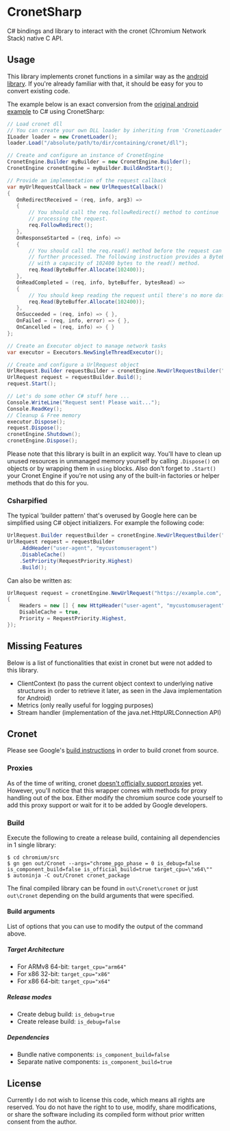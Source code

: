  # CronetSharp
 C# bindings and library to interact with the cronet (Chromium Network Stack) native C API.
 
 ## Usage
 This library implements cronet functions in a similar way as the [android library](https://developer.android.com/guide/topics/connectivity/cronet).
 If you're already familiar with that, it should be easy for you to convert existing code.
 
 The example below is an exact conversion from the [original android example](https://developer.android.com/guide/topics/connectivity/cronet/start#create) to C# using CronetSharp: 
 ```c#
// Load cronet dll
// You can create your own DLL loader by inheriting from 'CronetLoader' (recommended) or by implementing 'ILoader' (advanced) 
ILoader loader = new CronetLoader();
loader.Load("/absolute/path/to/dir/containing/cronet/dll");

// Create and configure an instance of CronetEngine
CronetEngine.Builder myBuilder = new CronetEngine.Builder();
CronetEngine cronetEngine = myBuilder.BuildAndStart();

// Provide an implementation of the request callback
var myUrlRequestCallback = new UrlRequestCallback()
{
    OnRedirectReceived = (req, info, arg3) =>
    {
        // You should call the req.followRedirect() method to continue
        // processing the request.
        req.FollowRedirect();
    },
    OnResponseStarted = (req, info) =>
    {
        // You should call the req.read() method before the request can be
        // further processed. The following instruction provides a ByteBuffer object
        // with a capacity of 102400 bytes to the read() method.
        req.Read(ByteBuffer.Allocate(102400));
    },
    OnReadCompleted = (req, info, byteBuffer, bytesRead) =>
    {
        // You should keep reading the request until there's no more data.
        req.Read(ByteBuffer.Allocate(102400));
    },
    OnSucceeded = (req, info) => { },
    OnFailed = (req, info, error) => { },
    OnCancelled = (req, info) => { }
};

// Create an Executor object to manage network tasks
var executor = Executors.NewSingleThreadExecutor();

// Create and configure a UrlRequest object
UrlRequest.Builder requestBuilder = cronetEngine.NewUrlRequestBuilder("https://example.com", myUrlRequestCallback, executor);
UrlRequest request = requestBuilder.Build();
request.Start();

// Let's do some other C# stuff here ...
Console.WriteLine("Request sent! Please wait...");
Console.ReadKey();
// Cleanup & Free memory
executor.Dispose();
request.Dispose();
cronetEngine.Shutdown();
cronetEngine.Dispose();
 ```

 Please note that this library is built in an explicit way. 
 You'll have to clean up unused resources in unmanaged memory yourself by calling `.Dispose()` on objects or by wrapping them in `using` blocks.
 Also don't forget to `.Start()` your Cronet Engine if you're not using any of the built-in factories or helper methods that do this for you. 
 
 ### Csharpified
 The typical 'builder pattern' that's overused by Google here can be simplified using C# object initializers.
 For example the following code:
```c#
UrlRequest.Builder requestBuilder = cronetEngine.NewUrlRequestBuilder("https://example.com", myUrlRequestCallback, executor);
UrlRequest request = requestBuilder
    .AddHeader("user-agent", "mycustomuseragent")
    .DisableCache()
    .SetPriority(RequestPriority.Highest)
    .Build();
```
Can also be written as:
```c#
UrlRequest request = cronetEngine.NewUrlRequest("https://example.com", myUrlRequestCallback, executor, new UrlRequestParams
{
    Headers = new [] { new HttpHeader("user-agent", "mycustomuseragent") },
    DisableCache = true,
    Priority = RequestPriority.Highest,
});
```
 
 ## Missing Features
Below is a list of functionalities that exist in cronet but were not added to this library.
 * ClientContext (to pass the current object context to underlying native structures in order to retrieve it later, as seen in the Java implementation for Android)
 * Metrics (only really useful for logging purposes)
 * Stream handler (implementation of the java.net.HttpURLConnection API)
 
 ## Cronet
 Please see Google's [build instructions](https://chromium.googlesource.com/chromium/src/+/master/components/cronet/build_instructions.md) in order to build cronet from source.
 
 ### Proxies
 As of the time of writing, cronet [doesn't officially support proxies](https://bugs.chromium.org/p/chromium/issues/detail?id=1122749&q=component%3AInternals%3ENetwork%3ELibrary%20proxy&can=2) yet.
 However, you'll notice that this wrapper comes with methods for proxy handling out of the box. 
 Either modify the chromium source code yourself to add this proxy support or wait for it to be added by Google developers.
 
 ### Build 
 Execute the following to create a release build, containing all dependencies in 1 single library:
```
$ cd chromium/src
$ gn gen out/Cronet --args="chrome_pgo_phase = 0 is_debug=false is_component_build=false is_official_build=true target_cpu=\"x64\""
$ autoninja -C out/Cronet cronet_package
```

The final compiled library can be found in `out\Cronet\cronet` or just `out\Cronet` depending on the build arguments that were specified.

#### Build arguments
List of options that you can use to modify the output of the command above.
##### Target Architecture
* For ARMv8 64-bit: `target_cpu="arm64"`
* For x86 32-bit: `target_cpu="x86"`
* For x86 64-bit: `target_cpu="x64"`

##### Release modes
* Create debug build: `is_debug=true`
* Create release build: `is_debug=false`

##### Dependencies
* Bundle native components: `is_component_build=false`
* Separate native components: `is_component_build=true`

## License
Currently I do not wish to license this code, which means all rights are reserved. 
You do not have the right to to use, modify, share modifications, or share the software including its compiled form without prior written consent from the author.
